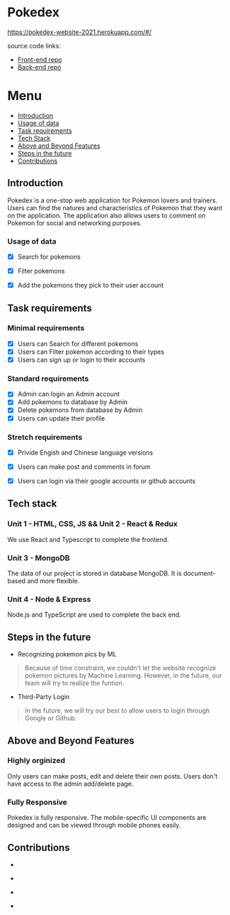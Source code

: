 # Pokedex

https://pokedex-website-2021.herokuapp.com/#/

source code links:
- [Front-end repo](https://github.com/zipengliang21/Pokedex.git) 
- [Back-end repo](https://github.com/zipengliang21/Pokedex-server.git)

# Menu
- [Introduction](#introduction)
- [Usage of data](#usage-of-data)
- [Task requirements](#task-requirements)
- [Tech Stack](#tech-stack)
- [Above and Beyond Features](#above-and-beyond-features)
- [Steps in the future](#steps-in-the-future)
- [Contributions](#contributions)


## Introduction
Pokedex is a one-stop web application for Pokemon lovers and trainers. Users can find the natures and characteristics of Pokemon that they want on the application. The application also allows users to comment on Pokemon for social and networking purposes.

### Usage of data
 - [x] Search for pokemons
 - [x] Filter pokemons
 - [x] Add the pokemons they pick to their user account
 

## Task requirements
### Minimal requirements
  - [x] Users can Search for different pokemons
  - [x] Users can Filter pokemon according to their types
  - [x] Users can sign up or login to their accounts
      
 ### Standard requirements
  - [x] Admin can login an Admin account
  - [x] Add pokemons to database by Admin
  - [x] Delete pokemons from database by Admin
  - [x] Users can update their profile
 
 ### Stretch requirements
  - [x] Privide Engish and Chinese language versions
  - [x] Users can make post and comments in forum
  - [x] Users can login via their google accounts or github accounts


## Tech stack

### Unit 1 - HTML, CSS, JS && Unit 2 - React & Redux

We use React and Typescript to complete the frontend.

### Unit 3 - MongoDB

The data of our project is stored in database MongoDB. It is document-based and more flexible. 

### Unit 4 - Node & Express

Node.js and TypeScript are used to complete the back end. 

## Steps in the future
- Recognizing pokemon pics by ML

> Because of time constraint, we couldn't let the website recognize pokemon pictures by Machine Learning. However, in the future, our team will try to realize the funtion.

- Third-Party Login

> In the future, we will try our best to allow users to login through Google or Github.


## Above and Beyond Features

### Highly orginized
Only users can make posts, edit and delete their own posts. Users don't have access to the admin add/delete page.

### Fully Responsive
Pokedex is fully responsive. The mobile-specific UI components are designed and can be viewed through mobile phones easily.


## Contributions
- 

> 

- 

> 

- 

> 
- 

> 
  
